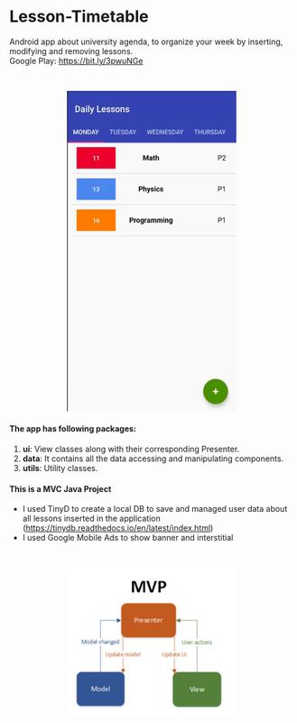 # Lesson-Timetable
Android app about university agenda, to organize your week by inserting, modifying and removing lessons.
<br>
Google Play: https://bit.ly/3pwuNGe

<br>
<p align="center">
  <img src="readme/lessons.gif" width="300">
</p>

#### The app has following packages:
1. **ui**: View classes along with their corresponding Presenter.
2. **data**: It contains all the data accessing and manipulating components.
3. **utils**: Utility classes.


#### This is a MVC Java Project
- I used TinyD to create a local DB to save and managed user data about all lessons inserted in the application (https://tinydb.readthedocs.io/en/latest/index.html)
- I used Google Mobile Ads to show banner and interstitial

<br>
<p align="center">
  <img src="readme/mvp.png" width="300">
</p>

